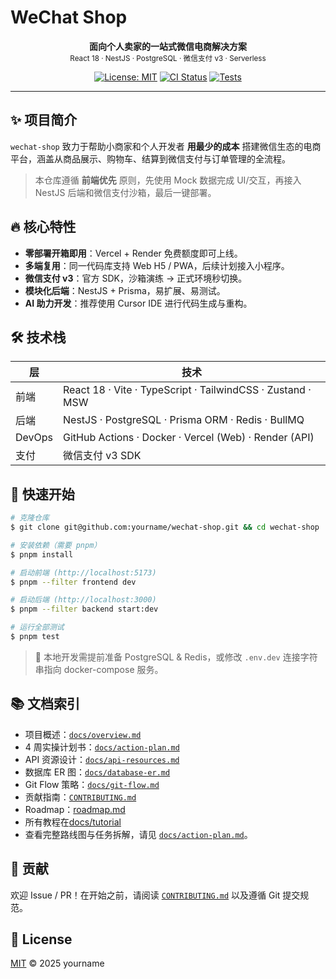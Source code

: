 # WeChat Shop

<p align="center">
  <b>面向个人卖家的一站式微信电商解决方案</b><br/>
  <sub>React 18 · NestJS · PostgreSQL · 微信支付 v3 · Serverless</sub>
</p>

<p align="center">
  <a href="LICENSE"><img src="https://img.shields.io/badge/license-MIT-blue.svg" alt="License: MIT"/></a>
  <a href="https://example.com/ci-status">
  <img src="https://img.shields.io/badge/CI%20Status-passing-brightgreen.svg" alt="CI Status"></a>
  <a href="https://github.com/yourname/plan3-online-sales-wechat/actions/workflows/ci.yml"><img src="https://img.shields.io/badge/tests-passing-brightgreen.svg" alt="Tests"/></a>
</p>

---

## ✨ 项目简介

`wechat-shop` 致力于帮助小商家和个人开发者 **用最少的成本** 搭建微信生态的电商平台，涵盖从商品展示、购物车、结算到微信支付与订单管理的全流程。

> 本仓库遵循 **前端优先** 原则，先使用 Mock 数据完成 UI/交互，再接入 NestJS 后端和微信支付沙箱，最后一键部署。

## 🔥 核心特性

- **零部署开箱即用**：Vercel + Render 免费额度即可上线。
- **多端复用**：同一代码库支持 Web H5 / PWA，后续计划接入小程序。
- **微信支付 v3**：官方 SDK，沙箱演练 → 正式环境秒切换。
- **模块化后端**：NestJS + Prisma，易扩展、易测试。
- **AI 助力开发**：推荐使用 Cursor IDE 进行代码生成与重构。

## 🛠️ 技术栈

| 层 | 技术 |
|---|---|
| 前端 | React 18 · Vite · TypeScript · TailwindCSS · Zustand · MSW |
| 后端 | NestJS · PostgreSQL · Prisma ORM · Redis · BullMQ |
| DevOps | GitHub Actions · Docker · Vercel (Web) · Render (API) |
| 支付 | 微信支付 v3 SDK |

## 🚀 快速开始

```bash
# 克隆仓库
$ git clone git@github.com:yourname/wechat-shop.git && cd wechat-shop

# 安装依赖（需要 pnpm）
$ pnpm install

# 启动前端 (http://localhost:5173)
$ pnpm --filter frontend dev

# 启动后端 (http://localhost:3000)
$ pnpm --filter backend start:dev

# 运行全部测试
$ pnpm test
```

> 📖 本地开发需提前准备 PostgreSQL & Redis，或修改 `.env.dev` 连接字符串指向 docker-compose 服务。

## 📚 文档索引

- 项目概述：[`docs/overview.md`](docs/overview.md)
- 4 周实操计划书：[`docs/action-plan.md`](docs/action-plan.md)
- API 资源设计：[`docs/api-resources.md`](docs/api-resources.md)
- 数据库 ER 图：[`docs/database-er.md`](docs/database-er.md)
- Git Flow 策略：[`docs/git-flow.md`](docs/git-flow.md)
- 贡献指南：[`CONTRIBUTING.md`](CONTRIBUTING.md)
- Roadmap：[roadmap.md](docs/roadmap.md)
- 所有教程在[docs/tutorial](./docs/tutorial)
- 查看完整路线图与任务拆解，请见 [`docs/action-plan.md`](docs/action-plan.md)。

## 🤝 贡献

欢迎 Issue / PR！在开始之前，请阅读 [`CONTRIBUTING.md`](CONTRIBUTING.md) 以及遵循 Git 提交规范。

## 📄 License

[MIT](LICENSE) © 2025 yourname
